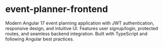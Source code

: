 # event-planner-frontend
Modern Angular 17 event planning application with JWT authentication, responsive design, and intuitive UI. Features user signup/login, protected routes, and seamless backend integration. Built with TypeScript and following Angular best practices.
